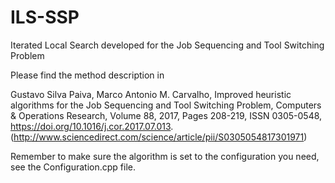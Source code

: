 # ILS-SSP
 Iterated Local Search developed for the Job Sequencing and Tool Switching Problem

 Please find the method description in

Gustavo Silva Paiva, Marco Antonio M. Carvalho,
Improved heuristic algorithms for the Job Sequencing and Tool Switching Problem,
Computers & Operations Research,
Volume 88,
2017,
Pages 208-219,
ISSN 0305-0548,
https://doi.org/10.1016/j.cor.2017.07.013.
(http://www.sciencedirect.com/science/article/pii/S0305054817301971)


 Remember to make sure the algorithm is set to the configuration you need, see the Configuration.cpp file.
